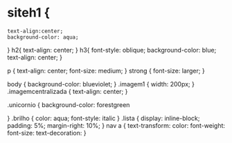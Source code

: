 # siteh1 {
    text-align:center;
    background-color: aqua;
}
h2{
    text-align: center;
}
h3{
    font-style: oblique;
    background-color: blue;
    text-align: center;
}

p {
    text-align: center;
    font-size: medium;
}
strong {
    font-size: larger;
}

body {
    background-color: blueviolet;
}
.imagem1 {
    width: 200px;
}
.imagemcentralizada {
 text-align: center;
}

.unicornio {
    background-color: forestgreen

}
.brilho {
   color: aqua;
    font-style: italic
}
.lista {
        display: inline-block;
        padding: 5%;
        margin-right: 10%;
    }
nav a {
    text-transform:
    color:
    font-weight:
    font-size:
    text-decoration:
        }
